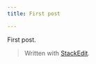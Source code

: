 ```yaml
---
title: First post

---
```


<p>First post.</p>
<blockquote>
<p>Written with <a href="https://stackedit.io/">StackEdit</a>.</p>
</blockquote>

